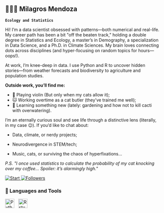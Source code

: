 ## 👩🏻‍💻 Milagros Mendoza


**`Ecology and Statistics`**

Hi! I’m a data scientist obsessed with patterns—both numerical and real-life. My career path has been a bit "off the beaten track,"  holding a double degree in Statistics and Ecology, a master’s in Demography, a specialization in Data Science, and a Ph.D. in Climate Sciences. My brain loves connecting dots across disciplines (and hyper-focusing on random topics for hours—oops!).

At work, I’m knee-deep in data. I use Python and R to uncover hidden stories—from weather forecasts and biodiversity to agriculture and population studies. 

**Outside work, you’ll find me:**
- 🎻 Playing violin (But only when my cats allow it);
- 🐱 Working overtime as a cat butler (they’ve trained me well);
- 🌱 Learning something new (lately: gardening and how not to kill cacti with overwatering).

I’m an eternally curious soul and see life through a distinctive lens (literally, in my case 😉). If you’d like to chat about:

- Data, climate, or nerdy projects;

- Neurodivergence in STEM/tech;

- Music, cats, or surviving the chaos of hyperfixations…


*P.S. "I once used statistics to calculate the probability of my cat knocking over my coffee… Spoiler: it’s alarmingly high."*

<p align="left">

 <a href="https://github.com/lumimevi?tab=repositories&sort=stargazers">
        <img 
            alt="Start" 
            title="Star count GitHub" 
            src="https://custom-icon-badges.demolab.com/github/stars/lumimevi?color=55960c&style=for-the-badge&labelColor=488207&logo=star&label=Start"
        />
    </a>
    <a href="https://github.com/lumimevi?tab=followers">
        <img 
            alt="Followers" 
            title="Follow me on GitHub" 
            src="https://custom-icon-badges.demolab.com/github/followers/lumimevi?color=236ad3&labelColor=1155ba&style=for-the-badge&logo=github&label=Followers&logoColor=white"
        />
    </a>
</p>

### 🧰 Languages and Tools
<img 
    align="left" 
    alt="Python" 
    title="Python"
    width="30px" 
    style="padding-right: 10px;" 
    src="https://cdn.jsdelivr.net/gh/devicons/devicon@latest/icons/python/python-original.svg" 
/>

<img 
    align="left" 
    alt="Rstudio" 
    title="Rstudio"
    width="30px" 
    style="padding-right: 10px;" 
    src="https://cdn.jsdelivr.net/gh/devicons/devicon@latest/icons/rstudio/rstudio-original.svg" 
/>

